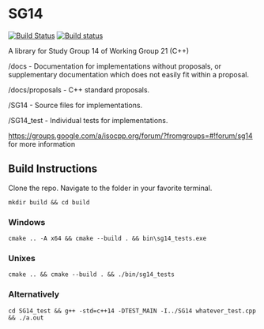 # SG14
[![Build Status](https://travis-ci.org/WG21-SG14/SG14.svg?branch=master)](https://travis-ci.org/WG21-SG14/SG14)
[![Build status](https://ci.appveyor.com/api/projects/status/5naglxxc9y13lisr?svg=true)](https://ci.appveyor.com/project/p-groarke/sg14)

A library for Study Group 14 of Working Group 21 (C++)

/docs - Documentation for implementations without proposals, or supplementary documentation which does not easily fit within a proposal.

/docs/proposals - C++ standard proposals.

/SG14 - Source files for implementations.

/SG14_test - Individual tests for implementations.

https://groups.google.com/a/isocpp.org/forum/?fromgroups=#!forum/sg14 for more information

## Build Instructions
Clone the repo. Navigate to the folder in your favorite terminal.

`mkdir build && cd build`

### Windows
`cmake .. -A x64 && cmake --build . && bin\sg14_tests.exe`

### Unixes
`cmake .. && cmake --build . && ./bin/sg14_tests`

### Alternatively
`cd SG14_test && g++ -std=c++14 -DTEST_MAIN -I../SG14 whatever_test.cpp && ./a.out`
